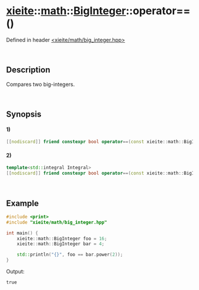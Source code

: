 # [xieite](../../../../../xieite.md)\:\:[math](../../../../../math.md)\:\:[BigInteger<Word>](../../../../big_integer.md)\:\:operator==\(\)
Defined in header [<xieite/math/big_integer.hpp>](../../../../../../../include/xieite/math/big_integer.hpp)

&nbsp;

## Description
Compares two big-integers.

&nbsp;

## Synopsis
#### 1)
```cpp
[[nodiscard]] friend constexpr bool operator==(const xieite::math::BigInteger<Word>& leftComparand, const xieite::math::BigInteger<Word>& rightComparand) noexcept;
```
#### 2)
```cpp
template<std::integral Integral>
[[nodiscard]] friend constexpr bool operator==(const xieite::math::BigInteger<Word>& leftComparand, Integral rightComparand) noexcept;
```

&nbsp;

## Example
```cpp
#include <print>
#include "xieite/math/big_integer.hpp"

int main() {
    xieite::math::BigInteger foo = 16;
    xieite::math::BigInteger bar = 4;

    std::println("{}", foo == bar.power(2));
}
```
Output:
```
true
```
